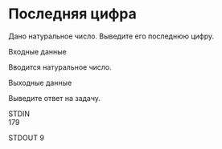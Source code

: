 # Последняя цифра

Дано натуральное число. Выведите его последнюю цифру.

Входные данные

  Вводится натуральное число.

Выходные данные

  Выведите ответ на задачу.

STDIN	
179

STDOUT
9
